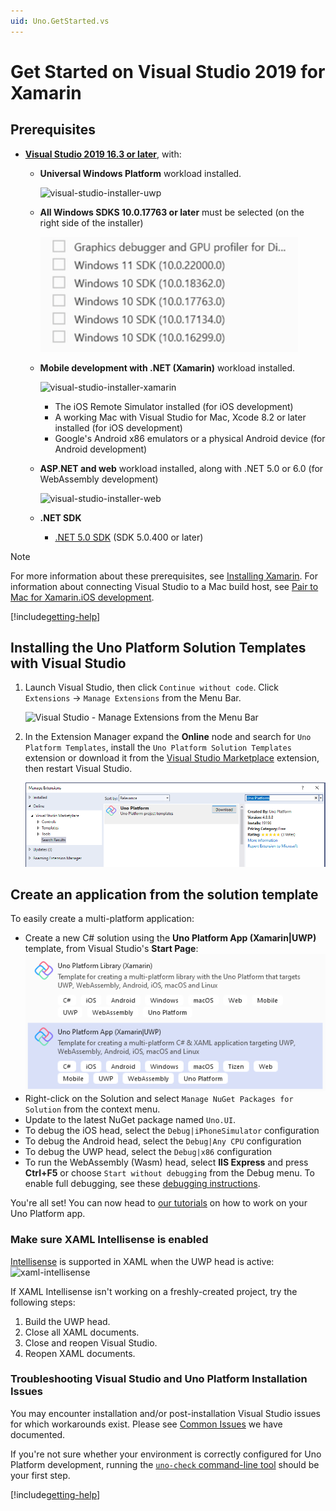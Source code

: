 ```yaml
---
uid: Uno.GetStarted.vs
---
```


# Get Started on Visual Studio 2019 for Xamarin

## Prerequisites
* [**Visual Studio 2019 16.3 or later**](https://visualstudio.microsoft.com/), with:
    * **Universal Windows Platform** workload installed. 

      ![visual-studio-installer-uwp](Assets/quick-start/vs-install-uwp.png)

    * **All Windows SDKS 10.0.17763 or later** must be selected (on the right side of the installer)

      ![visual-studio-installer-uwp](Assets/quick-start/vs-install-uwp-sdks.png)

	* **Mobile development with .NET (Xamarin)** workload installed.

        ![visual-studio-installer-xamarin](Assets/quick-start/vs-install-xamarin.png)

        * The iOS Remote Simulator installed (for iOS development)
	    * A working Mac with Visual Studio for Mac, Xcode 8.2 or later installed (for iOS development)
	    * Google's Android x86 emulators or a physical Android device (for Android development)

    * **ASP**.**NET and web** workload installed, along with .NET 5.0 or 6.0 (for WebAssembly development)

      ![visual-studio-installer-web](Assets/quick-start/vs-install-web.png)
    * **.NET SDK**
        * [.NET 5.0 SDK](https://dotnet.microsoft.com/download/dotnet-core/5.0) (SDK 5.0.400 or later)

> [!NOTE]
> For more information about these prerequisites, see [Installing Xamarin](https://docs.microsoft.com/en-us/xamarin/get-started/installation/). For information about connecting Visual Studio to a Mac build host, see [Pair to Mac for Xamarin.iOS development](https://docs.microsoft.com/en-us/xamarin/ios/get-started/installation/windows/connecting-to-mac/).

[!include[getting-help](use-uno-check-inline-windows.md)]

## Installing the Uno Platform Solution Templates with Visual Studio

1. Launch Visual Studio, then click `Continue without code`. Click `Extensions` -> `Manage Extensions` from the Menu Bar.

    ![Visual Studio - Manage Extensions from the Menu Bar](Assets/tutorial01/manage-extensions.png)

2. In the Extension Manager expand the **Online** node and search for `Uno Platform Templates`, install the <code>Uno Platform Solution Templates</code> extension or download it from the [Visual Studio Marketplace](https://marketplace.visualstudio.com/items?itemName=nventivecorp.uno-platform-addin) extension, then restart Visual Studio.

    ![Visual Studio - Uno Platform Templates Extension](Assets/tutorial01/uno-extensions.PNG)

## Create an application from the solution template

To easily create a multi-platform application:
* Create a new C# solution using the **Uno Platform App (Xamarin|UWP)** template, from Visual Studio's **Start Page**:
  ![new project](Assets/quick-start/vsix-new-project.png)
* Right-click on the Solution and select `Manage NuGet Packages for Solution` from the context menu.
* Update to the latest NuGet package named `Uno.UI`.
* To debug the iOS head, select the `Debug|iPhoneSimulator` configuration
* To debug the Android head, select the `Debug|Any CPU` configuration
* To debug the UWP head, select the `Debug|x86` configuration
* To run the WebAssembly (Wasm) head, select **IIS Express** and press **Ctrl+F5** or choose `Start without debugging` from the Debug menu. To enable full debugging, see these [debugging instructions](debugging-wasm.md).

You're all set! You can now head to [our tutorials](getting-started-tutorial-1.md) on how to work on your Uno Platform app.

### Make sure XAML Intellisense is enabled

[Intellisense](https://docs.microsoft.com/en-us/visualstudio/ide/using-intellisense) is supported in XAML when the UWP head is active:
![xaml-intellisense](Assets/quick-start/xaml-intellisense.png)

If XAML Intellisense isn't working on a freshly-created project, try the following steps:
1. Build the UWP head.
2. Close all XAML documents.
3. Close and reopen Visual Studio.
4. Reopen XAML documents.

### Troubleshooting Visual Studio and Uno Platform Installation Issues

You may encounter installation and/or post-installation Visual Studio issues for which workarounds exist. Please see [Common Issues](https://platform.uno/docs/articles/get-started-wizard.html) we have documented.

If you're not sure whether your environment is correctly configured for Uno Platform development, running the [`uno-check` command-line tool](external/uno.check/doc/using-uno-check.md) should be your first step.

[!include[getting-help](getting-help.md)]